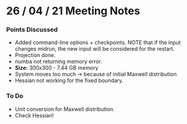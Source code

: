 # 26 / 04 / 21 Meeting Notes


### Points Discussed 
<!--- Important points that were discussed in the meeting. -->
- Added command-line options + checkpoints. NOTE that if the input changes midrun, the new input will be considered for the restart.
- Projection done.
- numba not returning memory error.
- **Size:** 300x300 - 7.44 GB memory
- System moves too much -> because of initial Maxwell distribution
- Hessian not working for the fixed boundary.

### To Do 
<!--- Things to do until next meeting. -->
- Unit conversion for Maxwell distribution.
- Check Hessian!

